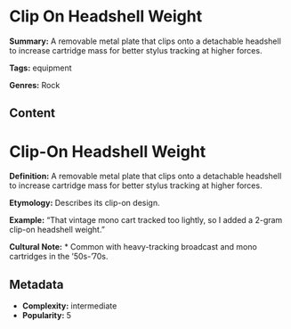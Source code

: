 # Clip On Headshell Weight

**Summary:** A removable metal plate that clips onto a detachable headshell to increase cartridge mass for better stylus tracking at higher forces.

**Tags:** equipment

**Genres:** Rock

## Content

# Clip-On Headshell Weight

**Definition:** A removable metal plate that clips onto a detachable headshell to increase cartridge mass for better stylus tracking at higher forces.

**Etymology:** Describes its clip-on design.

**Example:** “That vintage mono cart tracked too lightly, so I added a 2-gram clip-on headshell weight.”

**Cultural Note:** * Common with heavy-tracking broadcast and mono cartridges in the ’50s-’70s.

## Metadata

- **Complexity:** intermediate
- **Popularity:** 5
